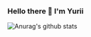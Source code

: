 ### Hello there 👋 I'm Yurii
![Anurag's github stats](https://github-readme-stats.vercel.app/api?username=ErihKoh&show_icons=true&theme=radical)
<!--
**ErihKoh/ErihKoh** is a ✨ _special_ ✨ repository because its `README.md` (this file) appears on your GitHub profile.

Here are some ideas to get you started:

- 🔭 I’m currently working on ...
- 🌱 I’m currently learning ...
- 👯 I’m looking to collaborate on ...
- 🤔 I’m looking for help with ...
- 💬 Ask me about ...
- 📫 How to reach me: ...
- 😄 Pronouns: ...
- ⚡ Fun fact: ...
-->
